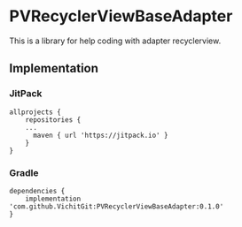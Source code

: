 # PVRecyclerViewBaseAdapter

This is a library for help coding with adapter recyclerview.

## Implementation

### JitPack
```
allprojects {
    repositories {
    ...
      maven { url 'https://jitpack.io' }
    }
}
```

### Gradle
```
dependencies {
    implementation 'com.github.VichitGit:PVRecyclerViewBaseAdapter:0.1.0'
}
```
